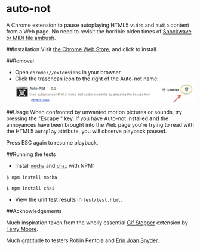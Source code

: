 auto-not
========

A Chrome extension to pause autoplaying HTML5 `video` and `audio` content from a Web page. No need to revisit the horrible olden times of [Shockwave or MIDI file ambush](http://xkcd.com/134/).


##Installation
Visit [the Chrome Web Store](https://chrome.google.com/webstore/detail/auto-not/oboppjmmbnkmcemilmahflckpipomcpe), and click to install.

##Removal
* Open `chrome://extensions` in your browser
* Click the traschcan icon to the right of the Auto-not name:
![screenshot of removal](removal.png)

##Usage
When confronted by unwanted motion pictures or sounds, try pressing the "Escape " key. If you have Auto-not installed **and** the annoyances have been brought into the Web page you're trying to read with the HTML5 `autoplay` attribute, you will observe playback paused.

Press ESC again to resume playback.

##Running the tests

- Install [`mocha`](http://visionmedia.github.io/mocha/) and [`chai`](http://chaijs.com/guide/installation/) with NPM:

````
$ npm install mocha
````

````
$ npm install chai
````


- View the unit test results in `test/test.html`.

##Acknowledgements

Much inspiration taken from the wholly essential [Gif Stopper](https://chrome.google.com/webstore/detail/gif-stopper/eaebhojnielfeoillcfnbmkgliokndkm) extension by [Terry Moore](http://motersho.com/blog/).

Much gratitude to testers Robin Pentola and [Erin Joan Snyder](https://github.com/ErinJoan).
